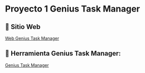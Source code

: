 # Proyecto 1 Genius Task Manager

## 📕 Sitio Web
[Web Genius Task Manager](https://geniustm.000webhostapp.com/)

## 🚀 Herramienta Genius Task Manager: 
[Genius Task Manager](https://geniustm.000webhostapp.com/)
